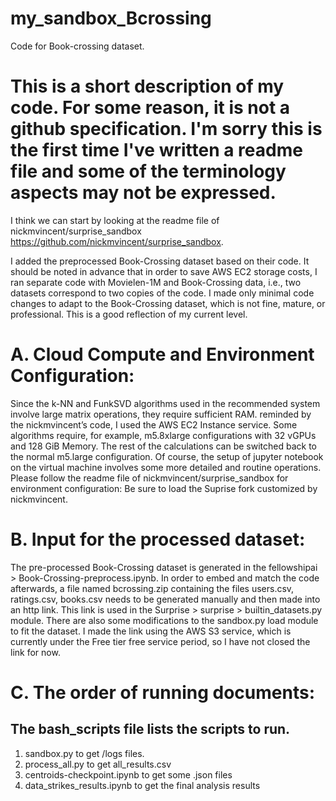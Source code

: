 # my_sandbox_Bcrossing
Code for Book-crossing dataset.

# This is a short description of my code. For some reason, it is not a github specification. I'm sorry this is the first time I've written a readme file and some of the terminology aspects may not be expressed.

I think we can start by looking at the readme file of nickmvincent/surprise_sandbox https://github.com/nickmvincent/surprise_sandbox.

I added the preprocessed Book-Crossing dataset based on their code. It should be noted in advance that in order to save AWS EC2 storage costs, I ran separate code with Movielen-1M and Book-Crossing data, i.e., two datasets correspond to two copies of the code. I made only minimal code changes to adapt to the Book-Crossing dataset, which is not fine, mature, or professional. This is a good reflection of my current level.

# A. Cloud Compute and Environment Configuration:
Since the k-NN and FunkSVD algorithms used in the recommended system involve large matrix operations, they require sufficient RAM. reminded by the nickmvincent’s code, I used the AWS EC2 Instance service. Some algorithms require, for example, m5.8xlarge configurations with 32 vGPUs and 128 GiB Memory. The rest of the calculations can be switched back to the normal m5.large configuration. Of course, the setup of jupyter notebook on the virtual machine involves some more detailed and routine operations.
Please follow the readme file of nickmvincent/surprise_sandbox for environment configuration:
Be sure to load the Suprise fork customized by nickmvincent.

# B. Input for the processed dataset:
The pre-processed Book-Crossing dataset is generated in the fellowshipai > Book-Crossing-preprocess.ipynb. In order to embed and match the code afterwards, a file named bcrossing.zip containing the files users.csv, ratings.csv, books.csv needs to be generated manually and then made into an http link. This link is used in the Surprise > surprise > builtin_datasets.py module. There are also some modifications to the sandbox.py load module to fit the dataset.
I made the link using the AWS S3 service, which is currently under the Free tier free
service period, so I have not closed the link for now.

# C. The order of running documents:
## The bash_scripts file lists the scripts to run.
1. sandbox.py to get
/logs
files.
2. process_all.py
to get all_results.csv
3. centroids-checkpoint.ipynb
to get some .json files
4. data_strikes_results.ipynb
to get the final analysis results
